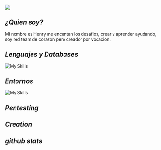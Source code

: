![](https://github.com/sularhen/sularhen/blob/main/BannerReadMe.gif)

## ***¿Quien soy?***
Mi nombre es Henry me encantan los desafios, crear y aprender ayudando, soy red team de corazon pero creador por vocacion.

## ***Lenguajes y Databases***
![My Skills](https://go-skill-icons.vercel.app/api/icons?i=html,css,js,ts,mysql,python,react,nodejs,postgres,yew&titles=true)


## ***Entornos***
![My Skills](https://go-skill-icons.vercel.app/api/icons?i=docker,windows,linux,bash,virtualbox,hackthebox,git,anaconda,yew&titles=true)

## ***Pentesting***


## ***Creation***


## ***github stats***
